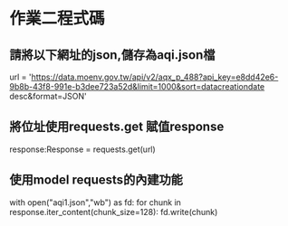 # 作業二程式碼

## 請將以下網址的json,儲存為aqi.json檔

url = 'https://data.moenv.gov.tw/api/v2/aqx_p_488?api_key=e8dd42e6-9b8b-43f8-991e-b3dee723a52d&limit=1000&sort=datacreationdate desc&format=JSON'

## 將位址使用requests.get 賦值response

response:Response = requests.get(url)
## 使用model requests的內建功能

with open("aqi1.json","wb") as fd:
    for chunk in response.iter_content(chunk_size=128):
        fd.write(chunk)